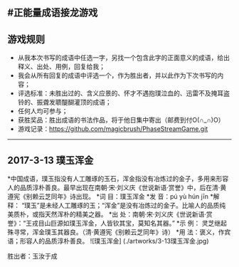 #正能量成语接龙游戏
---
## 游戏规则
* 从我本次书写的成语中任选一字，另找一个包含此字的正面意义的成语，给出释义、出处、用例，回复给我；
* 我会从所有回复的成语中评选一个，作为胜出者，并以此作为下次书写的内容；
* 评选标准：未胜出过的、含义应景的、怀才不遇抱璞泣血的、迅雷不及掩耳盗铃的、振聋发聩醍醐灌顶的成语；
* 任何人均可参与；
* 获胜奖品：胜出成语的书法作品，将于他日集中寄出（邮费到付O(∩_∩)O）
* 游戏记录：https://github.com/magicbrush/PhaseStreamGame.git
---

## 2017-3-13 璞玉浑金
*中国成语，璞玉指没有人工雕琢的玉石，浑金指没有冶炼过的金子，多用来形容人的品质淳朴善良。最早出现在南朝·宋·刘义庆《世说新语·赏誉》中，后在清·黄遵宪《别赖云芝同年》诗出现。
*词 目：璞玉浑金
*发 音：pú yù hún jīn
*解 释： “璞玉”是未经人工雕琢的玉；“浑金”是没有冶炼过的金子。比喻人的品质纯美质朴，或指天然浑朴的精美之器。
*出 处：南朝·宋·刘义庆《世说新语·赏誉》：“王戎目山巨源如璞玉浑金，人皆钦其宝，莫知名其器。”
*示 例： 灵芝继起殊寻常，浑金璞玉其器良。（清·黄遵宪《别赖云芝同年》诗）
*用 法：褒义，作宾语；形容人的品质淳朴善良。
![璞玉浑金] (./artworks/3-13璞玉浑金.jpg)

胜出者：玉汝于成

